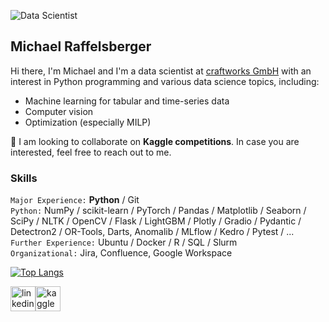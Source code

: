![Data Scientist](https://github.com/RAM98AUT/RAM98AUT/blob/main/banner.PNG)
## Michael Raffelsberger
Hi there, I'm Michael and I'm a data scientist at [craftworks GmbH](https://www.craftworks.ai/) with an interest in Python programming and various data science topics, including:

- Machine learning for tabular and time-series data
- Computer vision
- Optimization (especially MILP)

👯 I am looking to collaborate on **Kaggle competitions**. In case you are interested, feel free to reach out to me. 

### Skills
`Major Experience:` **Python** / Git <br/>
`Python:` NumPy / scikit-learn / PyTorch / Pandas / Matplotlib / Seaborn / SciPy / NLTK / OpenCV / Flask / LightGBM / Plotly / Gradio / Pydantic / Detectron2 / OR-Tools, Darts, Anomalib / MLflow / Kedro / Pytest / ... <br/>
`Further Experience:` Ubuntu / Docker / R / SQL / Slurm <br/>
`Organizational:` Jira, Confluence, Google Workspace 

[![Top Langs](https://github-readme-stats.vercel.app/api/top-langs/?username=MRaffl98)](https://github.com/anuraghazra/github-readme-stats)

[<img src='https://cdn.jsdelivr.net/npm/simple-icons@3.0.1/icons/linkedin.svg' alt='linkedin' height='40'>](https://www.linkedin.com/in/michael-raffelsberger/)[<img src='https://cdn.jsdelivr.net/npm/simple-icons@3.0.1/icons/kaggle.svg' alt='kaggle' height='40'>](https://www.kaggle.com/raffelsbem98)

<!--
**RAM98AUT/RAM98AUT** is a ✨ _special_ ✨ repository because its `README.md` (this file) appears on your GitHub profile.

Here are some ideas to get you started:

- 🔭 I’m currently working on ...
- 🌱 I’m currently learning ...
- 👯 I’m looking to collaborate on ...
- 🤔 I’m looking for help with ...
- 💬 Ask me about ...
- 📫 How to reach me: ...
- 😄 Pronouns: ...
- ⚡ Fun fact: ...
-->
